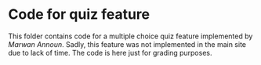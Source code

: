 # Code for quiz feature

This folder contains code for a multiple choice quiz feature implemented by *Marwan Announ*.
Sadly, this feature was not implemented in the main site due to lack of time. The code
is here just for grading purposes.

